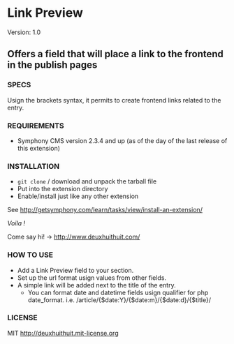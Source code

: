# Link Preview #

Version: 1.0

## Offers a field that will place a link to the frontend in the publish pages ##

### SPECS ###

Usign the brackets syntax, it permits to create frontend links related to the entry.

### REQUIREMENTS ###

- Symphony CMS version 2.3.4 and up (as of the day of the last release of this extension)

### INSTALLATION ###

- `git clone` / download and unpack the tarball file
- Put into the extension directory
- Enable/install just like any other extension

See <http://getsymphony.com/learn/tasks/view/install-an-extension/>

*Voila !*

Come say hi! -> <http://www.deuxhuithuit.com/>

### HOW TO USE ###

- Add a Link Preview field to your section.
- Set up the url format usign values from other fields.
- A simple link will be added next to the title of the entry.
	- You can format date and datetime fields usign qualifier for php date_format.
	i.e. /article/{$date:Y}/{$date:m}/{$date:d}/{$title}/

### LICENSE ###

MIT <http://deuxhuithuit.mit-license.org>
